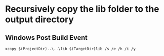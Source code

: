 ﻿# Recursively copy the lib folder to the output directory

## Windows Post Build Event

    xcopy $(ProjectDir)..\..\lib $(TargetDir)lib /s /e /h /i /y
 
